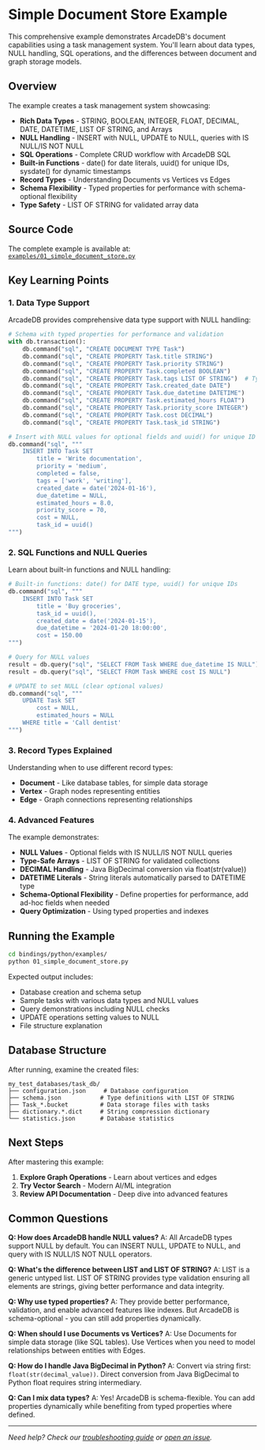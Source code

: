 # Simple Document Store Example

This comprehensive example demonstrates ArcadeDB's document capabilities using a task management system. You'll learn about data types, NULL handling, SQL operations, and the differences between document and graph storage models.

## Overview

The example creates a task management system showcasing:

- **Rich Data Types** - STRING, BOOLEAN, INTEGER, FLOAT, DECIMAL, DATE, DATETIME, LIST OF STRING, and Arrays
- **NULL Handling** - INSERT with NULL, UPDATE to NULL, queries with IS NULL/IS NOT NULL
- **SQL Operations** - Complete CRUD workflow with ArcadeDB SQL
- **Built-in Functions** - date() for date literals, uuid() for unique IDs, sysdate() for dynamic timestamps
- **Record Types** - Understanding Documents vs Vertices vs Edges
- **Schema Flexibility** - Typed properties for performance with schema-optional flexibility
- **Type Safety** - LIST OF STRING for validated array data

## Source Code

The complete example is available at: [`examples/01_simple_document_store.py`](../../examples/01_simple_document_store.py)

## Key Learning Points

### 1. Data Type Support

ArcadeDB provides comprehensive data type support with NULL handling:

```python
# Schema with typed properties for performance and validation
with db.transaction():
    db.command("sql", "CREATE DOCUMENT TYPE Task")
    db.command("sql", "CREATE PROPERTY Task.title STRING")
    db.command("sql", "CREATE PROPERTY Task.priority STRING")
    db.command("sql", "CREATE PROPERTY Task.completed BOOLEAN")
    db.command("sql", "CREATE PROPERTY Task.tags LIST OF STRING")  # Type-safe arrays
    db.command("sql", "CREATE PROPERTY Task.created_date DATE")
    db.command("sql", "CREATE PROPERTY Task.due_datetime DATETIME")
    db.command("sql", "CREATE PROPERTY Task.estimated_hours FLOAT")
    db.command("sql", "CREATE PROPERTY Task.priority_score INTEGER")
    db.command("sql", "CREATE PROPERTY Task.cost DECIMAL")
    db.command("sql", "CREATE PROPERTY Task.task_id STRING")

# Insert with NULL values for optional fields and uuid() for unique ID
db.command("sql", """
    INSERT INTO Task SET
        title = 'Write documentation',
        priority = 'medium',
        completed = false,
        tags = ['work', 'writing'],
        created_date = date('2024-01-16'),
        due_datetime = NULL,
        estimated_hours = 8.0,
        priority_score = 70,
        cost = NULL,
        task_id = uuid()
""")
```

### 2. SQL Functions and NULL Queries

Learn about built-in functions and NULL handling:

```python
# Built-in functions: date() for DATE type, uuid() for unique IDs
db.command("sql", """
    INSERT INTO Task SET
        title = 'Buy groceries',
        task_id = uuid(),
        created_date = date('2024-01-15'),
        due_datetime = '2024-01-20 18:00:00',
        cost = 150.00
""")

# Query for NULL values
result = db.query("sql", "SELECT FROM Task WHERE due_datetime IS NULL")
result = db.query("sql", "SELECT FROM Task WHERE cost IS NULL")

# UPDATE to set NULL (clear optional values)
db.command("sql", """
    UPDATE Task SET
        cost = NULL,
        estimated_hours = NULL
    WHERE title = 'Call dentist'
""")
```

### 3. Record Types Explained

Understanding when to use different record types:

- **Document** - Like database tables, for simple data storage
- **Vertex** - Graph nodes representing entities
- **Edge** - Graph connections representing relationships

### 4. Advanced Features

The example demonstrates:

- **NULL Values** - Optional fields with IS NULL/IS NOT NULL queries
- **Type-Safe Arrays** - LIST OF STRING for validated collections
- **DECIMAL Handling** - Java BigDecimal conversion via float(str(value))
- **DATETIME Literals** - String literals automatically parsed to DATETIME type
- **Schema-Optional Flexibility** - Define properties for performance, add ad-hoc fields when needed
- **Query Optimization** - Using typed properties and indexes

## Running the Example

```bash
cd bindings/python/examples/
python 01_simple_document_store.py
```

Expected output includes:

- Database creation and schema setup
- Sample tasks with various data types and NULL values
- Query demonstrations including NULL checks
- UPDATE operations setting values to NULL
- File structure explanation

## Database Structure

After running, examine the created files:

```text
my_test_databases/task_db/
├── configuration.json     # Database configuration
├── schema.json           # Type definitions with LIST OF STRING
├── Task_*.bucket         # Data storage files with tasks
├── dictionary.*.dict     # String compression dictionary
└── statistics.json       # Database statistics
```

## Next Steps

After mastering this example:

1. **Explore Graph Operations** - Learn about vertices and edges
2. **Try Vector Search** - Modern AI/ML integration
3. **Review API Documentation** - Deep dive into advanced features

## Common Questions

**Q: How does ArcadeDB handle NULL values?**
A: All ArcadeDB types support NULL by default. You can INSERT NULL, UPDATE to NULL, and query with IS NULL/IS NOT NULL operators.

**Q: What's the difference between LIST and LIST OF STRING?**
A: LIST is a generic untyped list. LIST OF STRING provides type validation ensuring all elements are strings, giving better performance and data integrity.

**Q: Why use typed properties?**
A: They provide better performance, validation, and enable advanced features like indexes. But ArcadeDB is schema-optional - you can still add properties dynamically.

**Q: When should I use Documents vs Vertices?**
A: Use Documents for simple data storage (like SQL tables). Use Vertices when you need to model relationships between entities with Edges.

**Q: How do I handle Java BigDecimal in Python?**
A: Convert via string first: `float(str(decimal_value))`. Direct conversion from Java BigDecimal to Python float requires string intermediary.

**Q: Can I mix data types?**
A: Yes! ArcadeDB is schema-flexible. You can add properties dynamically while benefiting from typed properties where defined.

---

*Need help? Check our [troubleshooting guide](../troubleshooting.md) or [open an issue](https://github.com/humemai/arcadedb-embedded-python/issues).*
